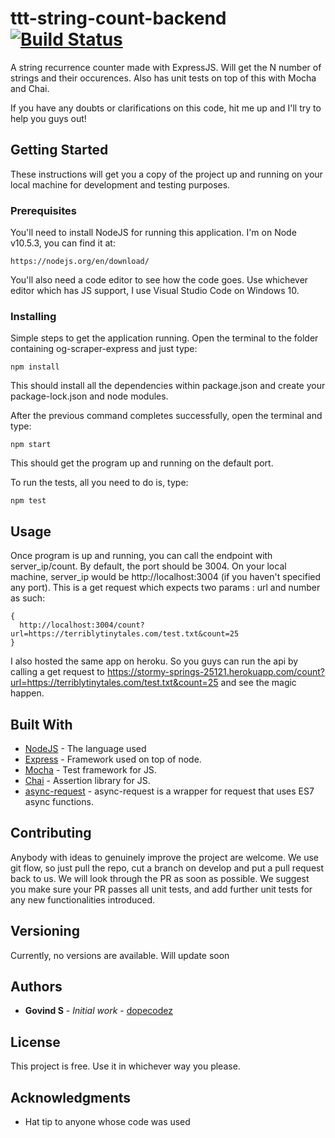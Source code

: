 # ttt-string-count-backend[![Build Status](https://travis-ci.org/dopecodez/ttt-string-count-backend.svg?branch=master)](https://travis-ci.org/dopecodez/ttt-string-count-backend)

A string recurrence counter made with ExpressJS. Will get the N number of strings and their occurences. Also has unit tests on top of this with Mocha and Chai.

If you have any doubts or clarifications on this code, hit me up and I'll try to help you guys out!

## Getting Started

These instructions will get you a copy of the project up and running on your local machine for development and testing purposes. 

### Prerequisites

You'll need to install NodeJS for running this application. I'm on Node v10.5.3, you can find it at:
```
https://nodejs.org/en/download/
```
You'll also need a code editor to see how the code goes. Use whichever editor which has JS support, I use Visual Studio Code on 
Windows 10.

### Installing

Simple steps to get the application running. Open the terminal to the folder containing og-scraper-express and just type:
```
npm install
```
This should install all the dependencies within package.json and create your package-lock.json and node modules.

After the previous command completes successfully, open the terminal and type:
```
npm start
```
This should get the program up and running on the default port.

To run the tests, all you need to do is, type:

```
npm test
```

## Usage

Once program is up and running, you can call the endpoint with server_ip/count. By default, the port should be 3004. On your local machine, server_ip would be http://localhost:3004 (if you haven't specified any port). This is a get request which expects two params : url and number as such:
```
{
  http://localhost:3004/count?url=https://terriblytinytales.com/test.txt&count=25
}
```
I also hosted the same app on heroku. So you guys can run the api by calling a get request to https://stormy-springs-25121.herokuapp.com/count?url=https://terriblytinytales.com/test.txt&count=25 and see the magic happen.

## Built With

* [NodeJS](https://nodejs.org/en/) - The language used
* [Express](https://expressjs.com/) - Framework used on top of node.
* [Mocha](https://mochajs.org/) - Test framework for JS.
* [Chai](https://www.chaijs.com/) - Assertion library for JS.
* [async-request](https://www.npmjs.com/package/async-request) - async-request is a wrapper for request that uses ES7 async functions.

## Contributing

Anybody with ideas to genuinely improve the project are welcome. We use git flow, so just pull the repo, cut a branch on develop and put a pull request back to us. We will look through the PR as soon as possible. We suggest you make sure your PR passes all unit tests, and add further unit tests for any new functionalities introduced.

## Versioning
Currently, no versions are available. Will update soon

## Authors

* **Govind S** - *Initial work* - [dopecodez](https://github.com/dopecodez)

## License

This project is free. Use it in whichever way you please.

## Acknowledgments

* Hat tip to anyone whose code was used
